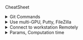 CheatSheet

<details>
  <summary> Git Commands </summary>

  👉 [Read more in about Git commands](GitCommands.md)

</details>

<details>
  <summary> Use multi-GPU, Putty, FileZilla</summary>

  👉 [Explore multi-GPU.md](GPU.md)

</details>

<details>
  <summary> Connect to workstation Remotely </summary>

  👉 [ConnectRemotely.md](Remote.md)

</details>

<details>
  <summary> Params, Computation time </summary>

  👉 [ParamsComputation.md](ParamsComputation.md)

</details>
